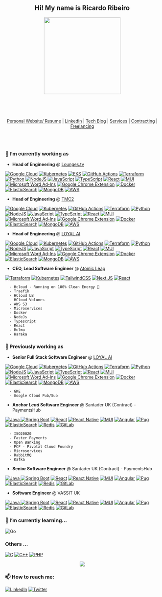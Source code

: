 <h2 align="center">
  Hi! My name is Ricardo Ribeiro
</h2>
<p align="center"><img height="250" src="https://ricardoribeiro.uk/assets/mefull.png"/></p>


</br>
</br>
</br>

<p align="center">
  <a href="https://ricardoribeiro.uk" target="_blank">Personal Website/ Resume</a> |
  <a href="https://www.linkedin.com/in/ricardo-lu%C3%ADs-ribeiro-62b14551/" target="_blank">LinkedIn</a> |
  <a href="https://ricardoribeiro.uk/blog" target="_blank">Tech Blog</a>   |
  <a href="https://atomicleap.com" target="_blank">Services</a>            |
  <a href="https://atomicleap.com" target="_blank">Contracting</a>         |
  <a href="https://atomicleap.com" target="_blank">Freelancing</a>         
</p>

</br>
</br>


### 🔭 I’m currently working as
  -  <b>Head of Engineering</b> @ <a href="https://lounges.tv" target="_blank">Lounges.tv</a>
  
   <a href="#">![Google Cloud](https://img.shields.io/badge/GoogleCloud-%234285F4.svg?style=for-the-badge&logo=google-cloud&logoColor=white)</a>
   <a href="#">![Kubernetes](https://img.shields.io/badge/kubernetes-%23326ce5.svg?style=for-the-badge&logo=kubernetes&logoColor=white)</a>
   <a href="#">![EKS](https://img.shields.io/badge/EKS-%23FF9900.svg?style=for-the-badge&logo=amazon-aws&logoColor=white)</a>
   <a href="#">![GitHub Actions](https://img.shields.io/badge/githubactions-%232671E5.svg?style=for-the-badge&logo=githubactions&logoColor=white)</a>
   <a href="#">![Terraform](https://img.shields.io/badge/terraform-%235835CC.svg?style=for-the-badge&logo=terraform&logoColor=white)</a>
   <a href="#">![Python](https://img.shields.io/badge/python-3670A0?style=for-the-badge&logo=python&logoColor=ffdd54)</a>
   <a href="#">![NodeJS](https://img.shields.io/badge/node.js-6DA55F?style=for-the-badge&logo=node.js&logoColor=white)</a>
   <a href="#">![JavaScript](https://img.shields.io/badge/javascript-%23323330.svg?style=for-the-badge&logo=javascript&logoColor=%23F7DF1E)</a>
   <a href="#">![TypeScript](https://img.shields.io/badge/typescript-%23007ACC.svg?style=for-the-badge&logo=typescript&logoColor=white)</a>
   <a href="#">![React](https://img.shields.io/badge/react-%2320232a.svg?style=for-the-badge&logo=react&logoColor=%2361DAFB)</a>
   <a href="#">![MUI](https://img.shields.io/badge/MUI-%230081CB.svg?style=for-the-badge&logo=material-ui&logoColor=white)</a>
   <a href="#">![Microsoft Word Ad-Ins](https://img.shields.io/badge/Microsoft_Word-2B579A?style=for-the-badge&logo=microsoft-word&logoColor=white)</a>
   <a href="#">![Google Chrome Extension](https://img.shields.io/badge/Google%20Chrome-4285F4?style=for-the-badge&logo=GoogleChrome&logoColor=white)</a>
   <a href="#">![Docker](https://img.shields.io/badge/docker-%230db7ed.svg?style=for-the-badge&logo=docker&logoColor=white)</a>
   <a href="#">![ElasticSearch](https://img.shields.io/badge/-ElasticSearch-005571?style=for-the-badge&logo=elasticsearch)</a>
   <a href="#">![MongoDB](https://img.shields.io/badge/MongoDB-%234ea94b.svg?style=for-the-badge&logo=mongodb&logoColor=white)</a>
   <a href="#">![AWS](https://img.shields.io/badge/AWS-%23FF9900.svg?style=for-the-badge&logo=amazon-aws&logoColor=white)</a>
  -  <b>Head of Engineering</b> @ <a href="https://tmc2.ai" target="_blank">TMC2</a>
  
   <a href="#">![Google Cloud](https://img.shields.io/badge/GoogleCloud-%234285F4.svg?style=for-the-badge&logo=google-cloud&logoColor=white)</a>
   <a href="#">![Kubernetes](https://img.shields.io/badge/kubernetes-%23326ce5.svg?style=for-the-badge&logo=kubernetes&logoColor=white)</a>
   <a href="#">![GitHub Actions](https://img.shields.io/badge/githubactions-%232671E5.svg?style=for-the-badge&logo=githubactions&logoColor=white)</a>
   <a href="#">![Terraform](https://img.shields.io/badge/terraform-%235835CC.svg?style=for-the-badge&logo=terraform&logoColor=white)</a>
   <a href="#">![Python](https://img.shields.io/badge/python-3670A0?style=for-the-badge&logo=python&logoColor=ffdd54)</a>
   <a href="#">![NodeJS](https://img.shields.io/badge/node.js-6DA55F?style=for-the-badge&logo=node.js&logoColor=white)</a>
   <a href="#">![JavaScript](https://img.shields.io/badge/javascript-%23323330.svg?style=for-the-badge&logo=javascript&logoColor=%23F7DF1E)</a>
   <a href="#">![TypeScript](https://img.shields.io/badge/typescript-%23007ACC.svg?style=for-the-badge&logo=typescript&logoColor=white)</a>
   <a href="#">![React](https://img.shields.io/badge/react-%2320232a.svg?style=for-the-badge&logo=react&logoColor=%2361DAFB)</a>
   <a href="#">![MUI](https://img.shields.io/badge/MUI-%230081CB.svg?style=for-the-badge&logo=material-ui&logoColor=white)</a>
   <a href="#">![Microsoft Word Ad-Ins](https://img.shields.io/badge/Microsoft_Word-2B579A?style=for-the-badge&logo=microsoft-word&logoColor=white)</a>
   <a href="#">![Google Chrome Extension](https://img.shields.io/badge/Google%20Chrome-4285F4?style=for-the-badge&logo=GoogleChrome&logoColor=white)</a>
   <a href="#">![Docker](https://img.shields.io/badge/docker-%230db7ed.svg?style=for-the-badge&logo=docker&logoColor=white)</a>
   <a href="#">![ElasticSearch](https://img.shields.io/badge/-ElasticSearch-005571?style=for-the-badge&logo=elasticsearch)</a>
   <a href="#">![MongoDB](https://img.shields.io/badge/MongoDB-%234ea94b.svg?style=for-the-badge&logo=mongodb&logoColor=white)</a>
   <a href="#">![AWS](https://img.shields.io/badge/AWS-%23FF9900.svg?style=for-the-badge&logo=amazon-aws&logoColor=white)</a>
   
  -  <b>Head of Engineering</b> @ <a href="https://loyal.ai" target="_blank">LOYAL AI</a>
  
   <a href="#">![Google Cloud](https://img.shields.io/badge/GoogleCloud-%234285F4.svg?style=for-the-badge&logo=google-cloud&logoColor=white)</a>
   <a href="#">![Kubernetes](https://img.shields.io/badge/kubernetes-%23326ce5.svg?style=for-the-badge&logo=kubernetes&logoColor=white)</a>
   <a href="#">![GitHub Actions](https://img.shields.io/badge/githubactions-%232671E5.svg?style=for-the-badge&logo=githubactions&logoColor=white)</a>
   <a href="#">![Terraform](https://img.shields.io/badge/terraform-%235835CC.svg?style=for-the-badge&logo=terraform&logoColor=white)</a>
   <a href="#">![Python](https://img.shields.io/badge/python-3670A0?style=for-the-badge&logo=python&logoColor=ffdd54)</a>
   <a href="#">![NodeJS](https://img.shields.io/badge/node.js-6DA55F?style=for-the-badge&logo=node.js&logoColor=white)</a>
   <a href="#">![JavaScript](https://img.shields.io/badge/javascript-%23323330.svg?style=for-the-badge&logo=javascript&logoColor=%23F7DF1E)</a>
   <a href="#">![TypeScript](https://img.shields.io/badge/typescript-%23007ACC.svg?style=for-the-badge&logo=typescript&logoColor=white)</a>
   <a href="#">![React](https://img.shields.io/badge/react-%2320232a.svg?style=for-the-badge&logo=react&logoColor=%2361DAFB)</a>
   <a href="#">![MUI](https://img.shields.io/badge/MUI-%230081CB.svg?style=for-the-badge&logo=material-ui&logoColor=white)</a>
   <a href="#">![Microsoft Word Ad-Ins](https://img.shields.io/badge/Microsoft_Word-2B579A?style=for-the-badge&logo=microsoft-word&logoColor=white)</a>
   <a href="#">![Google Chrome Extension](https://img.shields.io/badge/Google%20Chrome-4285F4?style=for-the-badge&logo=GoogleChrome&logoColor=white)</a>
   <a href="#">![Docker](https://img.shields.io/badge/docker-%230db7ed.svg?style=for-the-badge&logo=docker&logoColor=white)</a>
   <a href="#">![ElasticSearch](https://img.shields.io/badge/-ElasticSearch-005571?style=for-the-badge&logo=elasticsearch)</a>
   <a href="#">![MongoDB](https://img.shields.io/badge/MongoDB-%234ea94b.svg?style=for-the-badge&logo=mongodb&logoColor=white)</a>
   <a href="#">![AWS](https://img.shields.io/badge/AWS-%23FF9900.svg?style=for-the-badge&logo=amazon-aws&logoColor=white)</a>
   
   
  -  <b>CEO, Lead Software Engineer</b> @ <a href="https://atomicleap.com" target="_blank">Atomic Leap</a>

   <a href="#">![Terraform](https://img.shields.io/badge/terraform-%235835CC.svg?style=for-the-badge&logo=terraform&logoColor=white)</a>
   <a href="#">![Kubernetes](https://img.shields.io/badge/kubernetes-%23326ce5.svg?style=for-the-badge&logo=kubernetes&logoColor=white)</a>
   <a href="#">![TailwindCSS](https://img.shields.io/badge/tailwindcss-%2338B2AC.svg?style=for-the-badge&logo=tailwind-css&logoColor=white)</a>
   <a href="#">![Next JS](https://img.shields.io/badge/Next-black?style=for-the-badge&logo=next.js&logoColor=white)</a>
   <a href="#">![React](https://img.shields.io/badge/react-%2320232a.svg?style=for-the-badge&logo=react&logoColor=%2361DAFB)</a>
   
      - Hcloud - Running on 100% Clean Energy 🌱
      - Traefik
      - HCloud LB
      - HCloud Volumes
      - AWS S3
      - Microservices
      - Docker
      - NodeJs
      - Typescript
      - React
      - Bulma 
      - Haraka

 ### 🔭 Previously working as
 
 
  -  <b>Senior Full Stack Software Engineer</b> @ <a href="https://loyal.ai" target="_blank">LOYAL AI</a>
  
   <a href="#">![Google Cloud](https://img.shields.io/badge/GoogleCloud-%234285F4.svg?style=for-the-badge&logo=google-cloud&logoColor=white)</a>
   <a href="#">![Kubernetes](https://img.shields.io/badge/kubernetes-%23326ce5.svg?style=for-the-badge&logo=kubernetes&logoColor=white)</a>
   <a href="#">![GitHub Actions](https://img.shields.io/badge/githubactions-%232671E5.svg?style=for-the-badge&logo=githubactions&logoColor=white)</a>
   <a href="#">![Terraform](https://img.shields.io/badge/terraform-%235835CC.svg?style=for-the-badge&logo=terraform&logoColor=white)</a>
   <a href="#">![Python](https://img.shields.io/badge/python-3670A0?style=for-the-badge&logo=python&logoColor=ffdd54)</a>
   <a href="#">![NodeJS](https://img.shields.io/badge/node.js-6DA55F?style=for-the-badge&logo=node.js&logoColor=white)</a>
   <a href="#">![JavaScript](https://img.shields.io/badge/javascript-%23323330.svg?style=for-the-badge&logo=javascript&logoColor=%23F7DF1E)</a>
   <a href="#">![TypeScript](https://img.shields.io/badge/typescript-%23007ACC.svg?style=for-the-badge&logo=typescript&logoColor=white)</a>
   <a href="#">![React](https://img.shields.io/badge/react-%2320232a.svg?style=for-the-badge&logo=react&logoColor=%2361DAFB)</a>
   <a href="#">![MUI](https://img.shields.io/badge/MUI-%230081CB.svg?style=for-the-badge&logo=material-ui&logoColor=white)</a>
   <a href="#">![Microsoft Word Ad-Ins](https://img.shields.io/badge/Microsoft_Word-2B579A?style=for-the-badge&logo=microsoft-word&logoColor=white)</a>
   <a href="#">![Google Chrome Extension](https://img.shields.io/badge/Google%20Chrome-4285F4?style=for-the-badge&logo=GoogleChrome&logoColor=white)</a>
   <a href="#">![Docker](https://img.shields.io/badge/docker-%230db7ed.svg?style=for-the-badge&logo=docker&logoColor=white)</a>
   <a href="#">![ElasticSearch](https://img.shields.io/badge/-ElasticSearch-005571?style=for-the-badge&logo=elasticsearch)</a>
   <a href="#">![MongoDB](https://img.shields.io/badge/MongoDB-%234ea94b.svg?style=for-the-badge&logo=mongodb&logoColor=white)</a>
   <a href="#">![AWS](https://img.shields.io/badge/AWS-%23FF9900.svg?style=for-the-badge&logo=amazon-aws&logoColor=white)</a>
    
      - GKE
      - Google Cloud Pub/Sub

 
  -  <b>Anchor <i>Lead</i> Software Engineer</b> @ Santader UK (Contract) - PaymentsHub
    
   <a href="#">![Java](https://img.shields.io/badge/java-%23ED8B00.svg?style=for-the-badge&logo=java&logoColor=white)
   <a href="#">![Spring Boot](https://img.shields.io/badge/spring-%236DB33F.svg?style=for-the-badge&logo=spring&logoColor=white)</a>
   <a href="#">![React](https://img.shields.io/badge/react-%2320232a.svg?style=for-the-badge&logo=react&logoColor=%2361DAFB)</a>
   <a href="#">![React Native](https://img.shields.io/badge/react_native-%2320232a.svg?style=for-the-badge&logo=react&logoColor=%2361DAFB)</a>
   <a href="#">![MUI](https://img.shields.io/badge/MUI-%230081CB.svg?style=for-the-badge&logo=material-ui&logoColor=white)</a>
   <a href="#">![Angular](https://img.shields.io/badge/angular-%23DD0031.svg?style=for-the-badge&logo=angular&logoColor=white)</a>
   <a href="#">![Pug](https://img.shields.io/badge/Pug-FFF?style=for-the-badge&logo=pug&logoColor=A86454)</a>
   <a href="#">![ElasticSearch](https://img.shields.io/badge/-ElasticSearch-005571?style=for-the-badge&logo=elasticsearch)</a>
   <a href="#">![Redis](https://img.shields.io/badge/redis-%23DD0031.svg?style=for-the-badge&logo=redis&logoColor=white)</a>
   <a href="#">![GitLab](https://img.shields.io/badge/gitlab-%23181717.svg?style=for-the-badge&logo=gitlab&logoColor=white)</a>
   <a href="#"></a>
      
      - ISO20020
      - Faster Payments
      - Open Banking
      - PCF - Pivotal Cloud Foundry
      - Microservices
      - RabbitMQ
      - Kafka
  
  
 -  <b>Senior Software Engineer</b> @ Santader UK (Contract) - PaymentsHub
  
   <a href="#">![Java](https://img.shields.io/badge/java-%23ED8B00.svg?style=for-the-badge&logo=java&logoColor=white)
   <a href="#">![Spring Boot](https://img.shields.io/badge/spring-%236DB33F.svg?style=for-the-badge&logo=spring&logoColor=white)</a>
   <a href="#">![React](https://img.shields.io/badge/react-%2320232a.svg?style=for-the-badge&logo=react&logoColor=%2361DAFB)</a>
   <a href="#">![React Native](https://img.shields.io/badge/react_native-%2320232a.svg?style=for-the-badge&logo=react&logoColor=%2361DAFB)</a>
   <a href="#">![MUI](https://img.shields.io/badge/MUI-%230081CB.svg?style=for-the-badge&logo=material-ui&logoColor=white)</a>
   <a href="#">![Angular](https://img.shields.io/badge/angular-%23DD0031.svg?style=for-the-badge&logo=angular&logoColor=white)</a>
   <a href="#">![Pug](https://img.shields.io/badge/Pug-FFF?style=for-the-badge&logo=pug&logoColor=A86454)</a>
   <a href="#">![ElasticSearch](https://img.shields.io/badge/-ElasticSearch-005571?style=for-the-badge&logo=elasticsearch)</a>
   <a href="#">![Redis](https://img.shields.io/badge/redis-%23DD0031.svg?style=for-the-badge&logo=redis&logoColor=white)</a>
   <a href="#">![GitLab](https://img.shields.io/badge/gitlab-%23181717.svg?style=for-the-badge&logo=gitlab&logoColor=white)</a>
   <a href="#"></a>
      
 -  <b>Software Engineer</b> @ VASSIT UK
  
   <a href="#">![Java](https://img.shields.io/badge/java-%23ED8B00.svg?style=for-the-badge&logo=java&logoColor=white)
   <a href="#">![Spring Boot](https://img.shields.io/badge/spring-%236DB33F.svg?style=for-the-badge&logo=spring&logoColor=white)</a>
   <a href="#">![React](https://img.shields.io/badge/react-%2320232a.svg?style=for-the-badge&logo=react&logoColor=%2361DAFB)</a>
   <a href="#">![React Native](https://img.shields.io/badge/react_native-%2320232a.svg?style=for-the-badge&logo=react&logoColor=%2361DAFB)</a>
   <a href="#">![MUI](https://img.shields.io/badge/MUI-%230081CB.svg?style=for-the-badge&logo=material-ui&logoColor=white)</a>
   <a href="#">![Angular](https://img.shields.io/badge/angular-%23DD0031.svg?style=for-the-badge&logo=angular&logoColor=white)</a>
   <a href="#">![Pug](https://img.shields.io/badge/Pug-FFF?style=for-the-badge&logo=pug&logoColor=A86454)</a>
   <a href="#">![ElasticSearch](https://img.shields.io/badge/-ElasticSearch-005571?style=for-the-badge&logo=elasticsearch)</a>
   <a href="#">![Redis](https://img.shields.io/badge/redis-%23DD0031.svg?style=for-the-badge&logo=redis&logoColor=white)</a>
   <a href="#">![GitLab](https://img.shields.io/badge/gitlab-%23181717.svg?style=for-the-badge&logo=gitlab&logoColor=white)</a>
   <a href="#"></a>
   
### 🌱 I’m currently learning... 
    
<a>![Go](https://img.shields.io/badge/go-%2300ADD8.svg?style=for-the-badge&logo=go&logoColor=white)</a>


### Others ... 
  
<a href="#">![C](https://img.shields.io/badge/c-%2300599C.svg?style=for-the-badge&logo=c&logoColor=white)</a>
<a href="#">![C++](https://img.shields.io/badge/c++-%2300599C.svg?style=for-the-badge&logo=c%2B%2B&logoColor=white)</a>
<a href="#">![PHP](https://img.shields.io/badge/php-%23777BB4.svg?style=for-the-badge&logo=php&logoColor=white)</a>
  
<p align="center"> 
   <img src="https://github-readme-streak-stats.herokuapp.com?user=ricardo-ribeiro&theme=dark&hide_border=true&date_format=j%20M%5B%20Y%5D">
</p>
  
### 📫 How to reach me:
  
  <a href="https://www.linkedin.com/in/ricardo-lu%C3%ADs-ribeiro-62b14551/">![LinkedIn](https://img.shields.io/badge/linkedin-%230077B5.svg?style=for-the-badge&logo=linkedin&logoColor=white)</a>
  <a href="https://twitter.com/InDevRicardo">![Twitter](https://img.shields.io/badge/@indedevricardo-%231DA1F2.svg?style=for-the-badge&logo=Twitter&logoColor=white)</a>
  
<!--
**ricardo-ribeiro/ricardo-ribeiro** is a ✨ _special_ ✨ repository because its `README.md` (this file) appears on your GitHub profile.

Here are some ideas to get you started:

- 🔭 I’m currently working on ...
- 🌱 I’m currently learning ...
- 👯 I’m looking to collaborate on ...
- 🤔 I’m looking for help with ...
- 💬 Ask me about ...
- 📫 How to reach me: ...
- 😄 Pronouns: ...
- ⚡ Fun fact: ...
-->
